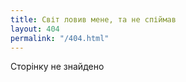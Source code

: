 ```yaml
---
title: Світ ловив мене, та не спіймав
layout: 404
permalink: "/404.html"
---
```


Сторінку не знайдено